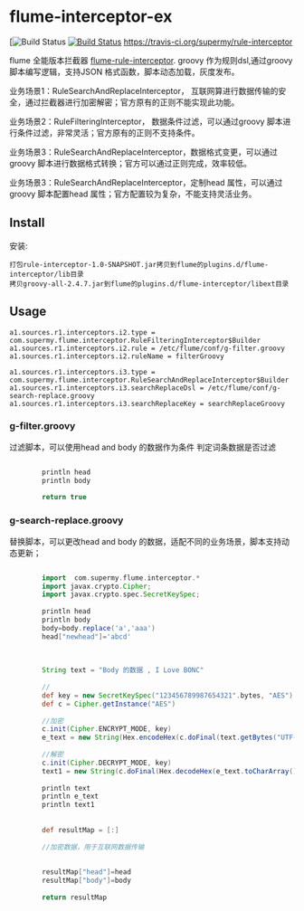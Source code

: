 # flume-interceptor-ex

[![Build Status]()
[![Build Status](https://travis-ci.org/redis/hiredis-rb.svg?branch=master)](https://github.com/supermy/rule-interceptor)
https://travis-ci.org/supermy/rule-interceptor

flume 全能版本拦截器 [flume-rule-interceptor](https://github.com/supermy/rule-interceptor). groovy 作为规则dsl,通过groovy 脚本编写逻辑，支持JSON 格式函数，脚本动态加载，灰度发布。

业务场景1：RuleSearchAndReplaceInterceptor， 互联网算进行数据传输的安全，通过拦截器进行加密解密；官方原有的正则不能实现此功能。

业务场景2：RuleFilteringInterceptor， 数据条件过滤，可以通过groovy 脚本进行条件过滤，非常灵活；官方原有的正则不支持条件。

业务场景3：RuleSearchAndReplaceInterceptor，数据格式变更，可以通过groovy 脚本进行数据格式转换；官方可以通过正则完成，效率较低。

业务场景3：RuleSearchAndReplaceInterceptor，定制head 属性，可以通过groovy 脚本配置head 属性；官方配置较为复杂，不能支持灵活业务。


## Install

安装:

    打包rule-interceptor-1.0-SNAPSHOT.jar拷贝到flume的plugins.d/flume-interceptor/lib目录
    拷贝groovy-all-2.4.7.jar到flume的plugins.d/flume-interceptor/libext目录

## Usage

    
    a1.sources.r1.interceptors.i2.type = com.supermy.flume.interceptor.RuleFilteringInterceptor$Builder
    a1.sources.r1.interceptors.i2.rule = /etc/flume/conf/g-filter.groovy
    a1.sources.r1.interceptors.i2.ruleName = filterGroovy
    
    a1.sources.r1.interceptors.i3.type = com.supermy.flume.interceptor.RuleSearchAndReplaceInterceptor$Builder
    a1.sources.r1.interceptors.i3.searchReplaceDsl = /etc/flume/conf/g-search-replace.groovy
    a1.sources.r1.interceptors.i3.searchReplaceKey = searchReplaceGroovy
    
        

### g-filter.groovy

过滤脚本，可以使用head and body 的数据作为条件 判定词条数据是否过滤

```  groovy

        println head
        println body
        
        return true
```



### g-search-replace.groovy

替换脚本，可以更改head and body 的数据，适配不同的业务场景，脚本支持动态更新；

``` groovy

        import  com.supermy.flume.interceptor.*
        import javax.crypto.Cipher;
        import javax.crypto.spec.SecretKeySpec;
        
        println head
        println body
        body=body.replace('a','aaa')
        head["newhead"]='abcd'
        
        
        
        String text = "Body 的数据 , I Love BONC"
        
        //
        def key = new SecretKeySpec("123456789987654321".bytes, "AES")
        def c = Cipher.getInstance("AES")
        
        //加密
        c.init(Cipher.ENCRYPT_MODE, key)
        e_text = new String(Hex.encodeHex(c.doFinal(text.getBytes("UTF-8"))))
        
        //解密
        c.init(Cipher.DECRYPT_MODE, key)
        text1 = new String(c.doFinal(Hex.decodeHex(e_text.toCharArray())))
        
        println text
        println e_text
        println text1
        
        
        def resultMap = [:]
        
        //加密数据，用于互联网数据传输
        
        
        resultMap["head"]=head
        resultMap["body"]=body
        
        return resultMap

```